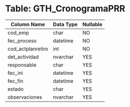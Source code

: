 # Table: GTH_CronogramaPRR

| Column Name | Data Type | Nullable |
|-------------|-----------|----------|
| cod_emp | char | NO |
| fec_proceso | datetime | NO |
| cod_actplanretiro | int | NO |
| det_actividad | nvarchar | YES |
| responsable | char | YES |
| fec_ini | datetime | YES |
| fec_fin | datetime | YES |
| estado | char | YES |
| observaciones | nvarchar | YES |
